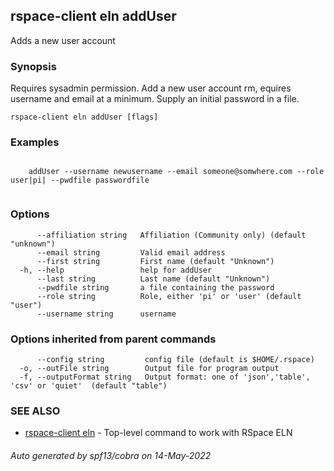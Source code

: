 ## rspace-client eln addUser

Adds a new user account

### Synopsis

Requires sysadmin permission. Add a new user account rm, equires username and email
	at a minimum. Supply an initial password in a file.
	

```
rspace-client eln addUser [flags]
```

### Examples

```
 
	addUser --username newusername --email someone@somwhere.com --role user|pi| --pwdfile passwordfile
	
```

### Options

```
      --affiliation string   Affiliation (Community only) (default "unknown")
      --email string         Valid email address
      --first string         First name (default "Unknown")
  -h, --help                 help for addUser
      --last string          Last name (default "Unknown")
      --pwdfile string       a file containing the password
      --role string          Role, either 'pi' or 'user' (default "user")
      --username string      username
```

### Options inherited from parent commands

```
      --config string         config file (default is $HOME/.rspace)
  -o, --outFile string        Output file for program output
  -f, --outputFormat string   Output format: one of 'json','table', 'csv' or 'quiet'  (default "table")
```

### SEE ALSO

* [rspace-client eln](rspace-client_eln.md)	 - Top-level command to work with RSpace ELN

###### Auto generated by spf13/cobra on 14-May-2022
